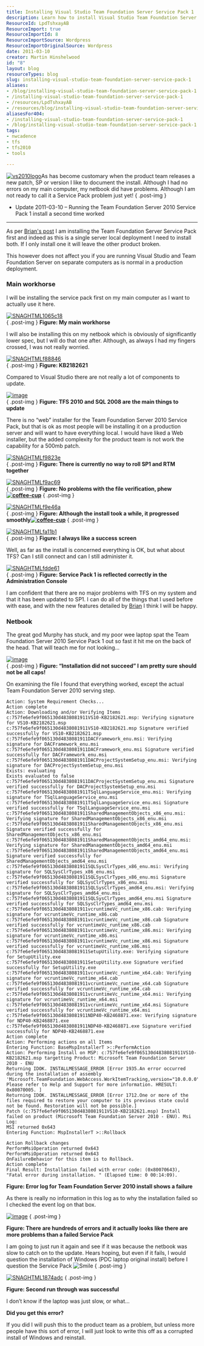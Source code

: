 ```yaml
---
title: Installing Visual Studio Team Foundation Server Service Pack 1
description: Learn how to install Visual Studio Team Foundation Server Service Pack 1 smoothly, troubleshoot common issues, and enhance your development environment.
ResourceId: LpdTshxayAB
ResourceImport: true
ResourceImportId: 8
ResourceImportSource: Wordpress
ResourceImportOriginalSource: Wordpress
date: 2011-03-10
creator: Martin Hinshelwood
id: "8"
layout: blog
resourceTypes: blog
slug: installing-visual-studio-team-foundation-server-service-pack-1
aliases:
- /blog/installing-visual-studio-team-foundation-server-service-pack-1
- /installing-visual-studio-team-foundation-server-service-pack-1
- /resources/LpdTshxayAB
- /resources/blog/installing-visual-studio-team-foundation-server-service-pack-1
aliasesFor404:
- /installing-visual-studio-team-foundation-server-service-pack-1
- /blog/installing-visual-studio-team-foundation-server-service-pack-1
tags:
- nwcadence
- tfs
- tfs2010
- tools

---
```

[![vs2010logo](images/Installing-Visual-Studio-Team-Foundatio_6DBD-vs2010logo_thumb-14-14.png)](http://blog.hinshelwood.com/files/2011/05/GWB-Windows-Live-Writer-Installing-Visual-Studio-Team-Foundatio_6DBD-vs2010logo_2.png)As has become customary when the product team releases a new patch, SP or version I like to document the install. Although I had no errors on my main computer, my netbook did have problems. Although I am not ready to call it a Service Pack problem just yet!
{ .post-img }

- Update 2011-03-10 – Running the Team Foundation Server 2010 Service Pack 1 install a second time worked

---

As per [Brian's post](http://blogs.msdn.com/b/bharry/archive/2011/03/09/installing-all-the-new-stuff.aspx) I am installing the Team Foundation Server Service Pack first and indeed as this is a single server local deployment I need to install both. If I only install one it will leave the other product broken.

This however does not affect you if you are running Visual Studio and Team Foundation Server on separate computers as is normal in a production deployment.

### Main workhorse

I will be installing the service pack first on my main computer as I want to actually use it here.

[![SNAGHTML1065c18](images/Installing-Visual-Studio-Team-Foundatio_6DBD-SNAGHTML1065c18_thumb-6-6.png)](http://blog.hinshelwood.com/files/2011/05/GWB-Windows-Live-Writer-Installing-Visual-Studio-Team-Foundatio_6DBD-SNAGHTML1065c18.png)  
{ .post-img }
**Figure: My main workhorse**

I will also be installing this on my netbook which is obviously of significantly lower spec, but I will do that one after. Although, as always I had my fingers crossed, I was not really worried.

[![SNAGHTMLf88846](images/Installing-Visual-Studio-Team-Foundatio_6DBD-SNAGHTMLf88846_thumb-8-8.png)](http://blog.hinshelwood.com/files/2011/05/GWB-Windows-Live-Writer-Installing-Visual-Studio-Team-Foundatio_6DBD-SNAGHTMLf88846.png)  
{ .post-img }
**Figure: KB2182621**

Compared to Visual Studio there are not really a lot of components to update.

[![image](images/Installing-Visual-Studio-Team-Foundatio_6DBD-image_thumb-5-5.png)](http://blog.hinshelwood.com/files/2011/05/GWB-Windows-Live-Writer-Installing-Visual-Studio-Team-Foundatio_6DBD-image_2.png)  
{ .post-img }
**Figure: TFS 2010 and SQL 2008 are the main things to update**

There is no “web” installer for the Team Foundation Server 2010 Service Pack, but that is ok as most people will be installing it on a production server and will want to have everything local. I would have liked a Web installer, but the added complexity for the product team is not work the capability for a 500mb patch.

[![SNAGHTMLf9823e](images/Installing-Visual-Studio-Team-Foundatio_6DBD-SNAGHTMLf9823e_thumb-9-9.png)](http://blog.hinshelwood.com/files/2011/05/GWB-Windows-Live-Writer-Installing-Visual-Studio-Team-Foundatio_6DBD-SNAGHTMLf9823e.png)  
{ .post-img }
**Figure: There is currently no way to roll SP1 and RTM together**

[![SNAGHTMLf9ac69](images/Installing-Visual-Studio-Team-Foundatio_6DBD-SNAGHTMLf9ac69_thumb-10-10.png)](http://blog.hinshelwood.com/files/2011/05/GWB-Windows-Live-Writer-Installing-Visual-Studio-Team-Foundatio_6DBD-SNAGHTMLf9ac69.png)  
{ .post-img }
**Figure: No problems with the file verification, phew[![coffee-cup](images/Installing-Visual-Studio-Team-Foundatio_6DBD-coffee-cup_thumb_1-1-1.jpg)](http://blog.hinshelwood.com/files/2011/05/GWB-Windows-Live-Writer-Installing-Visual-Studio-Team-Foundatio_6DBD-coffee-cup_5.jpg)**
{ .post-img }

[![SNAGHTMLf9e46a](images/Installing-Visual-Studio-Team-Foundatio_6DBD-SNAGHTMLf9e46a_thumb-11-11.png)](http://blog.hinshelwood.com/files/2011/05/GWB-Windows-Live-Writer-Installing-Visual-Studio-Team-Foundatio_6DBD-SNAGHTMLf9e46a.png)  
{ .post-img }
**Figure: Although the install took a while, it progressed smoothly[![coffee-cup](images/Installing-Visual-Studio-Team-Foundatio_6DBD-coffee-cup_thumb-2-2.jpg)](http://blog.hinshelwood.com/files/2011/05/GWB-Windows-Live-Writer-Installing-Visual-Studio-Team-Foundatio_6DBD-coffee-cup_2.jpg)**
{ .post-img }

[![SNAGHTMLfa11b1](images/Installing-Visual-Studio-Team-Foundatio_6DBD-SNAGHTMLfa11b1_thumb-12-12.png)](http://blog.hinshelwood.com/files/2011/05/GWB-Windows-Live-Writer-Installing-Visual-Studio-Team-Foundatio_6DBD-SNAGHTMLfa11b1.png)  
{ .post-img }
**Figure: I always like a success screen**

Well, as far as the install is concerned everything is OK, but what about TFS? Can I still connect and can I still administer it.

[![SNAGHTMLfdde61](images/Installing-Visual-Studio-Team-Foundatio_6DBD-SNAGHTMLfdde61_thumb-13-13.png)](http://blog.hinshelwood.com/files/2011/05/GWB-Windows-Live-Writer-Installing-Visual-Studio-Team-Foundatio_6DBD-SNAGHTMLfdde61.png)  
{ .post-img }
**Figure: Service Pack 1 is reflected correctly in the Administration Console**

I am confident that there are no major problems with TFS on my system and that it has been updated to SP1. I can do all of the things that I used before with ease, and with the new features detailed by [Brian](http://blogs.msdn.com/b/bharry/archive/2011/03/09/installing-all-the-new-stuff.aspx) I think I will be happy.

### Netbook

The great god Murphy has stuck, and my poor wee laptop spat the Team Foundation Server 2010 Service Pack 1 out so fast it hit me on the back of the head. That will teach me for not looking…

[![image](images/Installing-Visual-Studio-Team-Foundatio_6DBD-image_thumb_1-3-3.png)](http://blog.hinshelwood.com/files/2011/05/GWB-Windows-Live-Writer-Installing-Visual-Studio-Team-Foundatio_6DBD-image_4.png)  
{ .post-img }
**Figure: “Installation did not succeed” I am pretty sure should not be all caps!**

On examining the file I found that everything worked, except the actual Team Foundation Server 2010 serving step.

```
Action: System Requirement Checks...
Action complete
Action: Downloading and/or Verifying Items
c:757fe6efe9f065130d4838081911VS10-KB2182621.msp: Verifying signature for VS10-KB2182621.msp
c:757fe6efe9f065130d4838081911VS10-KB2182621.msp Signature verified successfully for VS10-KB2182621.msp
c:757fe6efe9f065130d4838081911DACFramework_enu.msi: Verifying signature for DACFramework_enu.msi
c:757fe6efe9f065130d4838081911DACFramework_enu.msi Signature verified successfully for DACFramework_enu.msi
c:757fe6efe9f065130d4838081911DACProjectSystemSetup_enu.msi: Verifying signature for DACProjectSystemSetup_enu.msi
Exists: evaluating
Exists evaluated to false
c:757fe6efe9f065130d4838081911DACProjectSystemSetup_enu.msi Signature verified successfully for DACProjectSystemSetup_enu.msi
c:757fe6efe9f065130d4838081911TSqlLanguageService_enu.msi: Verifying signature for TSqlLanguageService_enu.msi
c:757fe6efe9f065130d4838081911TSqlLanguageService_enu.msi Signature verified successfully for TSqlLanguageService_enu.msi
c:757fe6efe9f065130d4838081911SharedManagementObjects_x86_enu.msi: Verifying signature for SharedManagementObjects_x86_enu.msi
c:757fe6efe9f065130d4838081911SharedManagementObjects_x86_enu.msi Signature verified successfully for SharedManagementObjects_x86_enu.msi
c:757fe6efe9f065130d4838081911SharedManagementObjects_amd64_enu.msi: Verifying signature for SharedManagementObjects_amd64_enu.msi
c:757fe6efe9f065130d4838081911SharedManagementObjects_amd64_enu.msi Signature verified successfully for SharedManagementObjects_amd64_enu.msi
c:757fe6efe9f065130d4838081911SQLSysClrTypes_x86_enu.msi: Verifying signature for SQLSysClrTypes_x86_enu.msi
c:757fe6efe9f065130d4838081911SQLSysClrTypes_x86_enu.msi Signature verified successfully for SQLSysClrTypes_x86_enu.msi
c:757fe6efe9f065130d4838081911SQLSysClrTypes_amd64_enu.msi: Verifying signature for SQLSysClrTypes_amd64_enu.msi
c:757fe6efe9f065130d4838081911SQLSysClrTypes_amd64_enu.msi Signature verified successfully for SQLSysClrTypes_amd64_enu.msi
c:757fe6efe9f065130d4838081911vcruntimeVc_runtime_x86.cab: Verifying signature for vcruntimeVc_runtime_x86.cab
c:757fe6efe9f065130d4838081911vcruntimeVc_runtime_x86.cab Signature verified successfully for vcruntimeVc_runtime_x86.cab
c:757fe6efe9f065130d4838081911vcruntimeVc_runtime_x86.msi: Verifying signature for vcruntimeVc_runtime_x86.msi
c:757fe6efe9f065130d4838081911vcruntimeVc_runtime_x86.msi Signature verified successfully for vcruntimeVc_runtime_x86.msi
c:757fe6efe9f065130d4838081911SetupUtility.exe: Verifying signature for SetupUtility.exe
c:757fe6efe9f065130d4838081911SetupUtility.exe Signature verified successfully for SetupUtility.exe
c:757fe6efe9f065130d4838081911vcruntimeVc_runtime_x64.cab: Verifying signature for vcruntimeVc_runtime_x64.cab
c:757fe6efe9f065130d4838081911vcruntimeVc_runtime_x64.cab Signature verified successfully for vcruntimeVc_runtime_x64.cab
c:757fe6efe9f065130d4838081911vcruntimeVc_runtime_x64.msi: Verifying signature for vcruntimeVc_runtime_x64.msi
c:757fe6efe9f065130d4838081911vcruntimeVc_runtime_x64.msi Signature verified successfully for vcruntimeVc_runtime_x64.msi
c:757fe6efe9f065130d4838081911NDP40-KB2468871.exe: Verifying signature for NDP40-KB2468871.exe
c:757fe6efe9f065130d4838081911NDP40-KB2468871.exe Signature verified successfully for NDP40-KB2468871.exe
Action complete
Action: Performing actions on all Items
Entering Function: BaseMspInstallerT >::PerformAction
Action: Performing Install on MSP: c:757fe6efe9f065130d4838081911VS10-KB2182621.msp targetting Product: Microsoft Team Foundation Server 2010 - ENU
Returning IDOK. INSTALLMESSAGE_ERROR [Error 1935.An error occurred during the installation of assembly 'Microsoft.TeamFoundation.WebAccess.WorkItemTracking,version="10.0.0.0",publicKeyToken="b03f5f7f11d50a3a",processorArchitecture="MSIL",fileVersion="10.0.40219.1",culture="neutral"'. Please refer to Help and Support for more information. HRESULT: 0x80070005. ]
Returning IDOK. INSTALLMESSAGE_ERROR [Error 1712.One or more of the files required to restore your computer to its previous state could not be found. Restoration will not be possible.]
Patch (c:757fe6efe9f065130d4838081911VS10-KB2182621.msp) Install failed on product (Microsoft Team Foundation Server 2010 - ENU). Msi Log:
MSI returned 0x643
Entering Function: MspInstallerT >::Rollback

Action Rollback changes
PerformMsiOperation returned 0x643
PerformMsiOperation returned 0x643
OnFailureBehavior for this item is to Rollback.
Action complete
Final Result: Installation failed with error code: (0x80070643), "Fatal error during installation. " (Elapsed time: 0 00:14:09).
```

**Figure: Error log for Team Foundation Server 2010 install shows a failure**

As there is really no information in this log as to why the installation failed so I checked the event log on that box.

[![image](images/Installing-Visual-Studio-Team-Foundatio_6DBD-image_thumb_3-4-4.png)](http://blog.hinshelwood.com/files/2011/05/GWB-Windows-Live-Writer-Installing-Visual-Studio-Team-Foundatio_6DBD-image_9.png)
{ .post-img }

**Figure: There are hundreds of errors and it actually looks like there are more problems than a failed Service Pack**

I am going to just run it again and see if it was because the netbook was slow to catch on to the update. Hears hoping, but even if it fails, I would question the installation of Windows (PDC laptop original install) before I question the Service Pack ![Smile](images/Installing-Visual-Studio-Team-Foundatio_6DBD-wlEmoticon-smile_2-15-15.png)
{ .post-img }

[![SNAGHTML1874adc](images/Installing-Visual-Studio-Team-Foundatio_6DBD-SNAGHTML1874adc_thumb-7-7.png)](http://blog.hinshelwood.com/files/2011/05/GWB-Windows-Live-Writer-Installing-Visual-Studio-Team-Foundatio_6DBD-SNAGHTML1874adc.png)
{ .post-img }

**Figure: Second run through was successful**

I don’t know if the laptop was just slow, or what…

**Did you get this error?**

If you did I will push this to the product team as a problem, but unless more people have this sort of error, I will just look to write this off as a corrupted install of Windows and reinstall.
